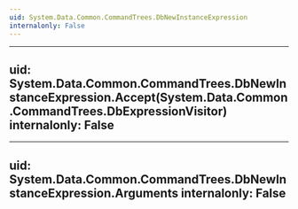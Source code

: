 ```yaml
---
uid: System.Data.Common.CommandTrees.DbNewInstanceExpression
internalonly: False
---
```


---
uid: System.Data.Common.CommandTrees.DbNewInstanceExpression.Accept(System.Data.Common.CommandTrees.DbExpressionVisitor)
internalonly: False
---

---
uid: System.Data.Common.CommandTrees.DbNewInstanceExpression.Arguments
internalonly: False
---
